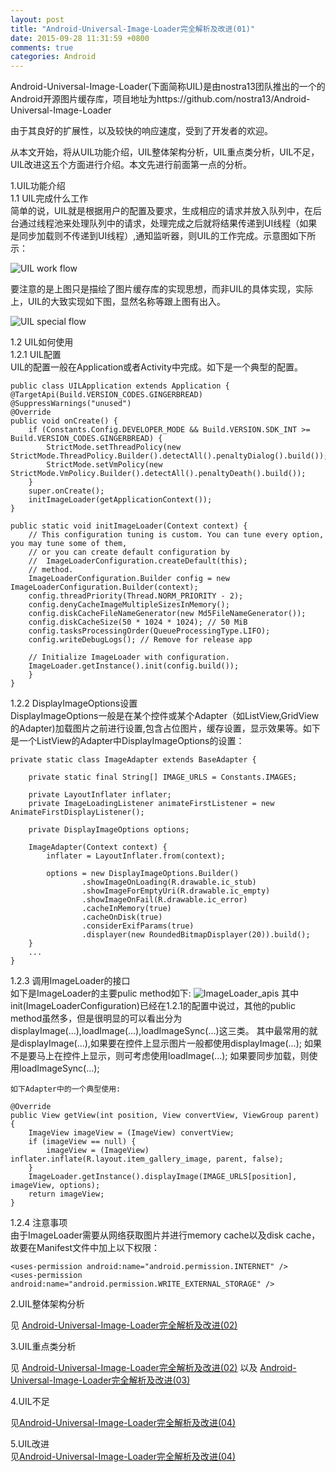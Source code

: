```yaml
---
layout: post
title: "Android-Universal-Image-Loader完全解析及改进(01)"
date: 2015-09-28 11:31:59 +0800
comments: true
categories: Android
---
```

 Android-Universal-Image-Loader(下面简称UIL)是由nostra13团队推出的一个的Android开源图片缓存库，项目地址为https://github.com/nostra13/Android-Universal-Image-Loader

 由于其良好的扩展性，以及较快的响应速度，受到了开发者的欢迎。
 
 从本文开始，将从UIL功能介绍，UIL整体架构分析，UIL重点类分析，UIL不足，UIL改进这五个方面进行介绍。本文先进行前面第一点的分析。 <!--more-->


1.UIL功能介绍  
1.1 UIL完成什么工作  
    简单的说，UIL就是根据用户的配置及要求，生成相应的请求并放入队列中，在后台通过线程池来处理队列中的请求，处理完成之后就将结果传递到UI线程（如果是同步加载则不传递到UI线程）,通知监听器，则UIL的工作完成。示意图如下所示：

![UIL work flow](http://7xn1yt.com1.z0.glb.clouddn.com/UIL_whole_flow.png)

要注意的是上图只是描绘了图片缓存库的实现思想，而非UIL的具体实现，实际上，UIL的大致实现如下图，显然名称等跟上图有出入。

![UIL special flow](http://7xn1yt.com1.z0.glb.clouddn.com/UIL_architite_02.png)


1.2 UIL如何使用  
1.2.1 UIL配置  
   UIL的配置一般在Application或者Activity中完成。如下是一个典型的配置。  

   	public class UILApplication extends Application {
	@TargetApi(Build.VERSION_CODES.GINGERBREAD)
	@SuppressWarnings("unused")
	@Override
	public void onCreate() {
		if (Constants.Config.DEVELOPER_MODE && Build.VERSION.SDK_INT >= Build.VERSION_CODES.GINGERBREAD) {
			StrictMode.setThreadPolicy(new StrictMode.ThreadPolicy.Builder().detectAll().penaltyDialog().build());
			StrictMode.setVmPolicy(new StrictMode.VmPolicy.Builder().detectAll().penaltyDeath().build());
		}
		super.onCreate();
		initImageLoader(getApplicationContext());
	}

	public static void initImageLoader(Context context) {
		// This configuration tuning is custom. You can tune every option, you may tune some of them,
		// or you can create default configuration by
		//  ImageLoaderConfiguration.createDefault(this);
		// method.
		ImageLoaderConfiguration.Builder config = new ImageLoaderConfiguration.Builder(context);
		config.threadPriority(Thread.NORM_PRIORITY - 2);
		config.denyCacheImageMultipleSizesInMemory();
		config.diskCacheFileNameGenerator(new Md5FileNameGenerator());
		config.diskCacheSize(50 * 1024 * 1024); // 50 MiB
		config.tasksProcessingOrder(QueueProcessingType.LIFO);
		config.writeDebugLogs(); // Remove for release app

		// Initialize ImageLoader with configuration.
		ImageLoader.getInstance().init(config.build());
		}
	}	  		

1.2.2 DisplayImageOptions设置  
    DisplayImageOptions一般是在某个控件或某个Adapter（如ListView,GridView的Adapter)加载图片之前进行设置,包含占位图片，缓存设置，显示效果等。如下是一个ListView的Adapter中DisplayImageOptions的设置：  

	private static class ImageAdapter extends BaseAdapter {

		private static final String[] IMAGE_URLS = Constants.IMAGES;

		private LayoutInflater inflater;
		private ImageLoadingListener animateFirstListener = new AnimateFirstDisplayListener();

		private DisplayImageOptions options;

		ImageAdapter(Context context) {
			inflater = LayoutInflater.from(context);

			options = new DisplayImageOptions.Builder()
					.showImageOnLoading(R.drawable.ic_stub)
					.showImageForEmptyUri(R.drawable.ic_empty)
					.showImageOnFail(R.drawable.ic_error)
					.cacheInMemory(true)
					.cacheOnDisk(true)
					.considerExifParams(true)
					.displayer(new RoundedBitmapDisplayer(20)).build();
		}
		...
	}
        
1.2.3 调用ImageLoader的接口  
    如下是ImageLoader的主要pulic method如下:
    ![ImageLoader_apis](http://7xn1yt.com1.z0.glb.clouddn.com/ImageLoader_apis.png)
    其中init(ImageLoaderConfiguration)已经在1.2.1的配置中说过，其他的public method虽然多，但是很明显的可以看出分为displayImage(...),loadImage(...),loadImageSync(...)这三类。
    其中最常用的就是displayImage(...),如果要在控件上显示图片一般都使用displayImage(...);
    如果不是要马上在控件上显示，则可考虑使用loadImage(...);
    如果要同步加载，则使用loadImageSync(...);  
    
    如下Adapter中的一个典型使用:  
	
	@Override
	public View getView(int position, View convertView, ViewGroup parent) {
		ImageView imageView = (ImageView) convertView;
		if (imageView == null) {
			imageView = (ImageView) inflater.inflate(R.layout.item_gallery_image, parent, false);
		}
		ImageLoader.getInstance().displayImage(IMAGE_URLS[position], imageView, options);
		return imageView;
	}  
1.2.4 注意事项  
    由于ImageLoader需要从网络获取图片并进行memory cache以及disk cache，故要在Manifest文件中加上以下权限：  

	<uses-permission android:name="android.permission.INTERNET" />
    <uses-permission android:name="android.permission.WRITE_EXTERNAL_STORAGE" />    

2.UIL整体架构分析  
   
  见 [Android-Universal-Image-Loader完全解析及改进(02)](http://blog.imallen.wang/blog/2015/09/30/android-universal-image-loaderwan-quan-jie-xi-ji-gai-jin-02/) 

3.UIL重点类分析  

 见 [Android-Universal-Image-Loader完全解析及改进(02)](http://blog.imallen.wang/blog/2015/09/30/android-universal-image-loaderwan-quan-jie-xi-ji-gai-jin-02/) 以及 [Android-Universal-Image-Loader完全解析及改进(03)](http://blog.imallen.wang/blog/2015/10/01/android-universal-image-loaderwan-quan-jie-xi-ji-gai-jin-03/)  

4.UIL不足  

 见[Android-Universal-Image-Loader完全解析及改进(04)](http://blog.imallen.wang/blog/2015/10/01/android-universal-image-loaderwan-quan-jie-xi-ji-gai-jin-04/)

5.UIL改进  
 见[Android-Universal-Image-Loader完全解析及改进(04)](http://blog.imallen.wang/blog/2015/10/01/android-universal-image-loaderwan-quan-jie-xi-ji-gai-jin-04/)


